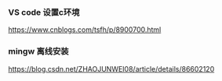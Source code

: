 ### VS code 设置c环境
https://www.cnblogs.com/tsfh/p/8900700.html

### mingw 离线安装
https://blog.csdn.net/ZHAOJUNWEI08/article/details/86602120